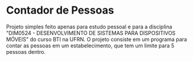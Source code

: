 # Contador de Pessoas

Projeto simples feito apenas para estudo pessoal e para a disciplina "DIM0524 - DESENVOLVIMENTO DE SISTEMAS PARA DISPOSITIVOS MÓVEIS" do curso BTI na UFRN. O projeto consiste em um programa para contar as pessoas em um estabelecimento, que tem um limite para 5 pessoas dentro.
